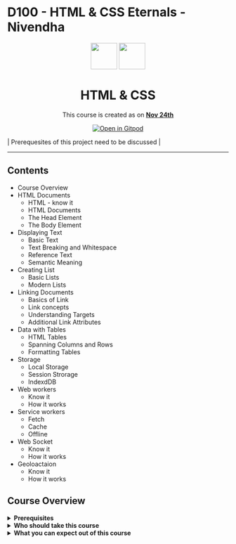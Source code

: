 # D100 - HTML & CSS Eternals - Nivendha

<div align="center">
  <img height="60" src="https://img.icons8.com/color/48/000000/html-5--v1.png"/>
  <img height="60" src="https://img.icons8.com/color/48/000000/css3.png"/>
  <h1>HTML & CSS</h1>

<span>This course is created as on <a href=#><b>Nov 24th</b></a>
</span>

[![Open in Gitpod](https://gitpod.io/button/open-in-gitpod.svg)](https://gitpod.io/#https://github.com/eternals-school/D100)

</div>

| Prerequesites of this project need to be discussed  |

---
## Contents

+ Course Overview
+ HTML Documents
  - HTML - know it
  - HTML Documents
  - The Head Element
  - The Body Element
+ Displaying Text
  - Basic Text
  - Text Breaking and Whitespace
  - Reference Text
  - Semantic Meaning
+ Creating List
  - Basic Lists
  - Modern Lists
+ Linking Documents
  - Basics of Link
  - Link concepts
  - Understanding Targets
  - Additional Link Attributes
+ Data with Tables
  - HTML Tables
  - Spanning Columns and Rows
  - Formatting Tables
+ Storage
  - Local Storage
  - Session Strorage
  - IndexdDB
+ Web workers
  - Know it
  - How it works
+ Service workers
  - Fetch
  - Cache
  - Offline
+ Web Socket
  - Know it
  - How it works
+ Geoloactaion
  - Know it
  - How it works

## Course Overview
<details><summary><b>Prerequisites</b></summary>
<p>
<ul>
<li>Git</li>
<li>Basic knowledge of Text editor and Browser</li>
</ul>
</p>
</details>

<details><summary><b>Who should take this course</b></summary>
<p>
to do
</p>
</details>

<details><summary><b>What you can expect out of this course</b></summary>
<p>
to do
</p>
</details>